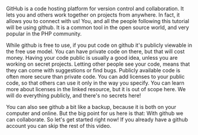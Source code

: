GitHub is a code hosting platform for version control and collaboration. It lets you and others work together on projects from anywhere. In fact, it allows you to connect with us! You, and all the people following this tutorial will be using github. It is a common tool in the open source world, and very popular in the PHP community. 

While github is free to use, if you put code on github it's publicly viewable in the free use model. You can have private code on there, but that will cost money. Having your code public is usually a good idea, unless you are working on secret projects. Letting other people see your code, means that they can come with suggestions or find bugs. Publicly available code is often more secure than private code. You can add licenses to your public code, so that others can use it only in the way you specify. You can learn more about licenses in the linked resource, but it is out of scope here. We will do everything publicly, and there's no secrets here!

You can also see github a bit like a backup, because it is both on your computer and online. But the big point for us here is that: With github we can collaborate. So let's get started right now! If you already have a github account you can skip the rest of this video. 

<live show how to create github account>